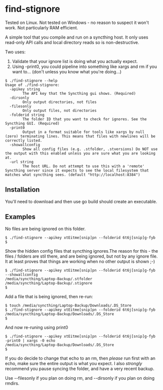 # find-stignore

Tested on Linux.
Not tested on Windows - no reason to suspect it won't work.
Not particularly RAM efficient.

A simple tool that you compile and run on a syncthing host.
It only uses read-only API calls and local directory reads so is
non-destructive.

Two uses:
1) Validate that your ignore list is doing what you actually expect.
2) Using -print0, you could pipeline into something like xargs and rm if you want to...
(don't unless you know what you're doing...)

```
$ ./find-stignore --help
Usage of ./find-stignore:
  -apikey string
        The API key that the Syncthing gui shows. (Required)
  -dirsonly
        Only output directories, not files
  -filesonly
        Only output files, not directories
  -folderid string
        The folder ID that you want to check for ignores. See the Syncthing GUI. (Required)
  -print0
        Output in a format suitable for tools like xargs by null (zero) terminating lines. This means that files with newlines will be correctly listed.
  -showallconfig
        Show all config files (e.g. .stfolder, .stversions) Do NOT use the output with this enabled unless you are sure what you are looking at.
  -url string
        The host URL. Do not attempt to use this with a 'remote' Syncthing server since it expects to see the local filesystem that matches what syncthing sees. (default "http://localhost:8384")
```

## Installation

You'll need to download and then use go build should create an executable.

## Examples

No files are being ignored on this folder.

```
$ ./find-stignore --apikey xtEitme[snip]pn --folderid 6t6j[snip]g-fyb
$
```

Show the hidden config files that syncthing ignores.The reason for this - the files / folders are stil there, and are being ignored, but not by any ignore file. It at least proves that things are working when no other output is shown ;-)

```
$ ./find-stignore --apikey xtEitme[snip]pn --folderid 6t6j[snip]g-fyb --showallconfig
/media/syncthing/Laptop-Backup/.stfolder
/media/syncthing/Laptop-Backup/.stignore
$
```

Add a file that is being ignored, then re-run:

```
$ touch /media/syncthing/Laptop-Backup/Downloads/.DS_Store
$ ./find-stignore --apikey xtEitme[snip]pn --folderid 6t6j[snip]g-fyb
/media/syncthing/Laptop-Backup/Downloads/.DS_Store
$
```

And now re-runing using print0
```
$ ./find-stignore --apikey xtEitme[snip]pn --folderid 6t6j[snip]g-fyb -print0 | xargs -0 echo
/media/syncthing/Laptop-Backup/Downloads/.DS_Store
$
```

If you do decide to change that echo to an rm, then *please* run first with an echo, make sure the entire output is what you expect. I also *strongly* recommend you pause syncing the folder, and have a very recent backup.

Use --filesonly if you plan on doing rm, and --dirsonly if you plan on doing rmdirs.